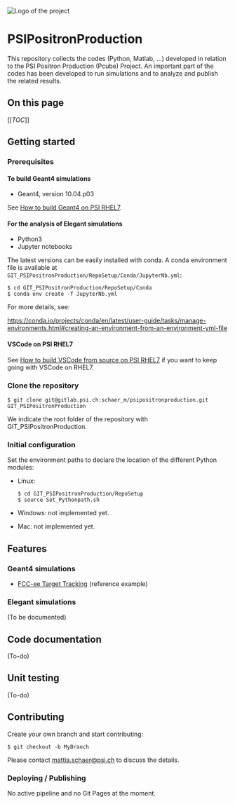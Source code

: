 ![Logo of the project](Logo_Pcube.png)


# PSIPositronProduction

This repository collects the codes (Python, Matlab, ...) developed in relation to the PSI Positron Production (Pcube) Project.
An important part of the codes has been developed to run simulations and to analyze and publish the related results.


## On this page

[[_TOC_]]


## Getting started

### Prerequisites

#### To build Geant4 simulations

* Geant4, version 10.04.p03

See [How to build Geant4 on PSI RHEL7](Geant4OnPsiRhel7.md).


#### For the analysis of Elegant simulations

* Python3
* Jupyter notebooks

The latest versions can be easily installed with conda.
A conda environment file is available at `GIT_PSIPositronProduction/RepoSetup/Conda/JupyterNb.yml`:

```shell
$ cd GIT_PSIPositronProduction/RepoSetup/Conda
$ conda env create -f JupyterNb.yml
```

For more details, see:

https://conda.io/projects/conda/en/latest/user-guide/tasks/manage-environments.html#creating-an-environment-from-an-environment-yml-file


#### VSCode on PSI RHEL7

See [How to build VSCode from source on PSI RHEL7](VSCodeOnPsiRhel7.md) if you want to keep going with VSCode on RHEL7.


### Clone the repository

```shell
$ git clone git@gitlab.psi.ch:schaer_m/psipositronproduction.git GIT_PSIPositronProduction
```

We indicate the root folder of the repository with GIT_PSIPositronProduction.


### Initial configuration

Set the environment paths to declare the location of the different Python modules:

* Linux:

  ```shell
  $ cd GIT_PSIPositronProduction/RepoSetup
  $ source Set_Pythonpath.sh
  ```

* Windows: not implemented yet.
* Mac: not implemented yet.


## Features

### Geant4 simulations

* [FCC-ee Target Tracking](FCCeeTargetTracking.md) (reference example)


### Elegant simulations

(To be documented)


## Code documentation

(To-do)


## Unit testing

(To-do)


## Contributing

Create your own branch and start contributing:

```shell
$ git checkout -b MyBranch
```

Please contact mattia.schaer@psi.ch to discuss the details.


### Deploying / Publishing

No active pipeline and no Git Pages at the moment.

